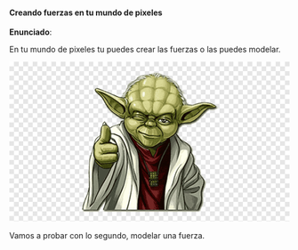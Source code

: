 #### Creando fuerzas en tu mundo de pixeles

**Enunciado**:

En tu mundo de pixeles tu puedes crear las fuerzas o las puedes modelar.

![La fuerza](../../../../assets/yoda.png)

Vamos a probar con lo segundo, modelar una fuerza.


